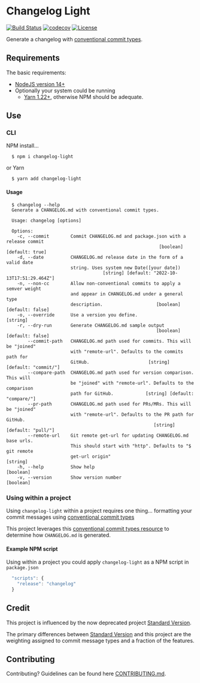# Changelog Light
[![Build Status](https://github.com/cdcabrera/changelog-light/workflows/Build/badge.svg?branch=main)](https://github.com/cdcabrera/changelog-light/actions?query=workflow%3ABuild)
[![codecov](https://codecov.io/gh/cdcabrera/changelog-light/branch/main/graph/badge.svg)](https://codecov.io/gh/cdcabrera/changelog-light)
[![License](https://img.shields.io/github/license/cdcabrera/changelog-light.svg)](https://github.com/cdcabrera/changelog-light/blob/main/LICENSE)

Generate a changelog with [conventional commit types](https://www.conventionalcommits.org).

## Requirements
The basic requirements:
 * [NodeJS version 14+](https://nodejs.org/)
 * Optionally your system could be running
    - [Yarn 1.22+](https://yarnpkg.com), otherwise NPM should be adequate.
 

## Use

### CLI

NPM install...

  ```shell
    $ npm i changelog-light
  ```
  
or Yarn

  ```shell
    $ yarn add changelog-light
  ```

#### Usage
```
  $ changelog --help
  Generate a CHANGELOG.md with conventional commit types.

  Usage: changelog [options]
  
  Options:
    -c, --commit        Commit CHANGELOG.md and package.json with a release commit
                                                         [boolean] [default: true]
    -d, --date          CHANGELOG.md release date in the form of a valid date
                        string. Uses system new Date([your date])
                                    [string] [default: "2022-10-13T17:51:29.464Z"]
    -n, --non-cc        Allow non-conventional commits to apply a semver weight
                        and appear in CHANGELOG.md under a general type
                        description.                    [boolean] [default: false]
    -o, --override      Use a version you define.                         [string]
    -r, --dry-run       Generate CHANGELOG.md sample output
                                                        [boolean] [default: false]
        --commit-path   CHANGELOG.md path used for commits. This will be "joined"
                        with "remote-url". Defaults to the commits path for
                        GitHub.                      [string] [default: "commit/"]
        --compare-path  CHANGELOG.md path used for version comparison. This will
                        be "joined" with "remote-url". Defaults to the comparison
                        path for GitHub.            [string] [default: "compare/"]
        --pr-path       CHANGELOG.md path used for PRs/MRs. This will be "joined"
                        with "remote-url". Defaults to the PR path for GitHub.
                                                       [string] [default: "pull/"]
        --remote-url    Git remote get-url for updating CHANGELOG.md base urls.
                        This should start with "http". Defaults to "$ git remote
                        get-url origin"                                   [string]
    -h, --help          Show help                                        [boolean]
    -v, --version       Show version number                              [boolean]
```
### Using within a project
Using `changelog-light` within a project requires one thing... formatting your commit messages using [conventional commit types](https://www.conventionalcommits.org)

This project leverages this [conventional commit types resource](https://github.com/commitizen/conventional-commit-types/blob/master/index.json) to determine
how `CHANGELOG.md` is generated.

#### Example NPM script
Using within a project you could apply `changelog-light` as a NPM script in `package.json`

   ```js
     "scripts": {
       "release": "changelog"
     }
   ```

## Credit
This project is influenced by the now deprecated project [Standard Version](https://github.com/conventional-changelog/standard-version). 

The primary differences between [Standard Version](https://github.com/conventional-changelog/standard-version) and this project
are the weighting assigned to commit message types and a fraction of the features.

## Contributing
Contributing? Guidelines can be found here [CONTRIBUTING.md](./CONTRIBUTING.md).
